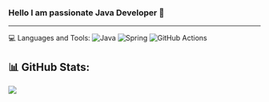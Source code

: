 ### Hello I am passionate Java Developer 👋


----
💻 Languages and Tools: 
![Java](https://img.shields.io/badge/java-%23ED8B00.svg?style=for-the-badge&logo=java&logoColor=red) ![Spring](https://img.shields.io/badge/spring-%236DB33F.svg?style=for-the-badge&logo=spring&logoColor=white)
![GitHub Actions](https://img.shields.io/badge/github%20actions-%232671E5.svg?style=for-the-badge&logo=githubactions&logoColor=white)


## 📊 GitHub Stats:
![](https://github-readme-stats.vercel.app/api/top-langs/?username=easylaneof&theme=tokyonight&hide_border=false&include_all_commits=true&count_private=true&layout=compact)

<!--
**PorterNight/PorterNight** is a ✨ _special_ ✨ repository because its `README.md` (this file) appears on your GitHub profile.

Here are some ideas to get you started:

- 🔭 I’m currently working on ...
- 🌱 I’m currently learning ...
- 👯 I’m looking to collaborate on ...
- 🤔 I’m looking for help with ...
- 💬 Ask me about ...
- 📫 How to reach me: ...
- 😄 Pronouns: ...
- ⚡ Fun fact: ...
-->
